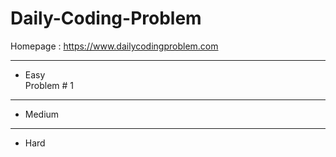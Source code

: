 # Daily-Coding-Problem

Homepage : <https://www.dailycodingproblem.com>

***

+ Easy   
 Problem # 1   



***

+ Medium   



***

+ Hard   
